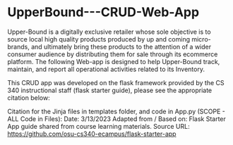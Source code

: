 # UpperBound---CRUD-Web-App

Upper-Bound is a digitally exclusive retailer whose sole objective is to source local high quality products produced by up and coming micro-brands, and ultimately bring these products to the attention of a wider consumer audience by distributing them for sale through its ecommerce platform. The following Web-app is designed to help Upper-Bound track, maintain, and report all operational activities related to its Inventory.

This CRUD app was developed on the flask framework provided by the CS 340 instructional staff (flask starter guide), please see the appropriate citation below: 

Citation for the Jinja files in templates folder, and code in App.py (SCOPE - ALL Code in Files):
Date: 3/13/2023
Adapted from / Based on: Flask Starter App guide shared from course learning materials.
Source URL: https://github.com/osu-cs340-ecampus/flask-starter-app